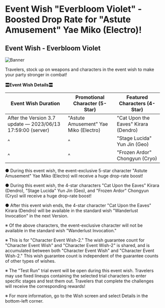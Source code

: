 # Event Wish "Everbloom Violet" - Boosted Drop Rate for "Astute Amusement" Yae Miko (Electro)!
## Event Wish - Everbloom Violet
![Banner](https://sdk.hoyoverse.com/upload/ann/2023/05/15/0370e0d921cf5bae96083a4d2cd6b4f8_2661209725714264639.png)

Travelers, stock up on weapons and characters in the event wish to make your party stronger in combat!

**〓Event Wish Details〓**

**Event Wish Duration** | **Promotional Character (5-Star)** | **Featured Characters (4-Star)**
--- | --- | ---
After the Version 3.7 update — 2023/06/13 17:59:00 (server) | "Astute Amusement" Yae Miko (Electro) | "Cat Upon the Eaves" Kirara (Dendro)
^ | ^ | "Stage Lucida"  Yun Jin (Geo)
^ | ^ | "Frozen Ardor" Chongyun (Cryo)

● During this event wish, the event-exclusive 5-star character "Astute Amusement" Yae Miko (Electro) will receive a huge drop-rate boost!

● During this event wish, the 4-star characters "Cat Upon the Eaves" Kirara (Dendro), "Stage Lucida" Yun Jin (Geo), and "Frozen Ardor" Chongyun (Cryo) will receive a huge drop-rate boost!

● After this event wish ends, the 4-star character "Cat Upon the Eaves" Kirara (Dendro) will be available in the standard wish "Wanderlust Invocation" in the next Version.

※ Of the above characters, the event-exclusive character will not be available in the standard wish "Wanderlust Invocation."

※ This is for "Character Event Wish-2." The wish guarantee count for "Character Event Wish" and "Character Event Wish-2" is shared, and is accumulated between both "Character Event Wish" and "Character Event Wish-2." This wish guarantee count is independent of the guarantee counts of other types of wishes.

※ The "Test Run" trial event will be open during this event wish. Travelers may use fixed lineups containing the selected trial characters to enter specific stages and test them out. Travelers that complete the challenges will receive the corresponding rewards!

※ For more information, go to the Wish screen and select Details in the bottom-left corner.
